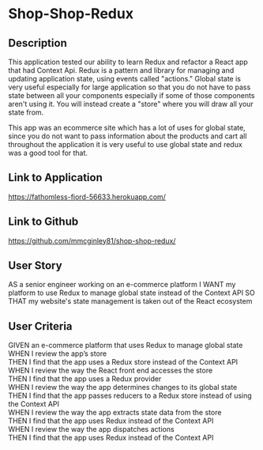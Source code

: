 # Shop-Shop-Redux

## Description
This application tested our ability to learn Redux and refactor a React app that had Context Api. Redux is a pattern and library for managing and updating application state, using events called "actions." Global state is very useful especially for large application so that you do not have to pass state between all your components especially if some of those components aren't using it. You will instead create a "store" where you will draw all your state from.

This app was an ecommerce site which has a lot of uses for global state, since you do not want to pass information about the products and cart all throughout the application it is very useful to use global state and redux was a good tool for that.

## Link to Application
https://fathomless-fjord-56633.herokuapp.com/

## Link to Github
https://github.com/mmcginley81/shop-shop-redux/


## User Story
AS a senior engineer working on an e-commerce platform
I WANT my platform to use Redux to manage global state instead of the Context API
SO THAT my website's state management is taken out of the React ecosystem

## User Criteria

GIVEN an e-commerce platform that uses Redux to manage global state  
WHEN I review the app’s store  
THEN I find that the app uses a Redux store instead of the Context API  
WHEN I review the way the React front end accesses the store  
THEN I find that the app uses a Redux provider  
WHEN I review the way the app determines changes to its global state  
THEN I find that the app passes reducers to a Redux store instead of using the Context API  
WHEN I review the way the app extracts state data from the store  
THEN I find that the app uses Redux instead of the Context API  
WHEN I review the way the app dispatches actions  
THEN I find that the app uses Redux instead of the Context API  
